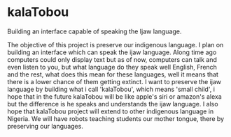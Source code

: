 # kalaTobou
Building an interface capable of speaking the Ijaw language.

The objective of this project is preserve our indigenous language.
I plan on building an interface which can speak the ijaw language.
Along time ago computers could only display text but as of now,
computers can talk and even listen to you, but what language do
they speak well English, French and the rest, what does this mean
for these languages, well it means that there is a lower chance of
them  getting extinct. I want to preserve the ijaw language by
building what i call 'kalaTobou', which means 'small child',
i hope that in the future kalaTobou will be like apple's siri or
amazon's alexa but the difference is he speaks and understands the
ijaw language. I also hope that kalaTobou project will extend to other
indigenous language in Nigeria. We will have robots teaching
students our mother tongue, there by preserving our languages.
